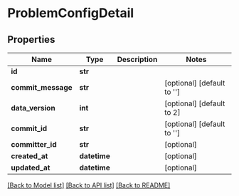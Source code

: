 # ProblemConfigDetail

## Properties
Name | Type | Description | Notes
------------ | ------------- | ------------- | -------------
**id** | **str** |  | 
**commit_message** | **str** |  | [optional] [default to '']
**data_version** | **int** |  | [optional] [default to 2]
**commit_id** | **str** |  | [optional] [default to '']
**committer_id** | **str** |  | [optional] 
**created_at** | **datetime** |  | [optional] 
**updated_at** | **datetime** |  | [optional] 

[[Back to Model list]](../README.md#documentation-for-models) [[Back to API list]](../README.md#documentation-for-api-endpoints) [[Back to README]](../README.md)

